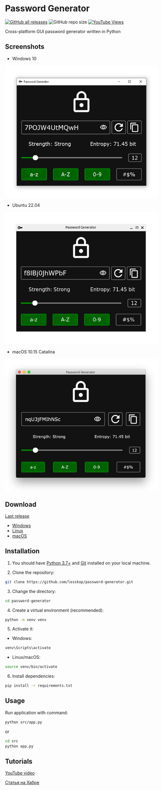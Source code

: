 # Password Generator

[![GitHub all releases](https://img.shields.io/github/downloads/lesskop/password-generator/total)](#download)
![GitHub repo size](https://img.shields.io/github/repo-size/lesskop/password-generator)
[![YouTube Views](https://img.shields.io/youtube/views/WHSqprSMjnQ?style=social)](https://www.youtube.com/watch?v=WHSqprSMjnQ)

Cross-platform GUI password generator written in Python

## Screenshots

- Windows 10

![Windows](screenshots/windows.png)

- Ubuntu 22.04

![Ubuntu](screenshots/ubuntu.png)

- macOS 10.15 Catalina

![macOS](screenshots/macos.png)

## Download

[Last release](https://github.com/lesskop/password-generator/releases/tag/v1.0)

- [Windows](https://github.com/lesskop/password-generator/releases/download/v1.0/password-generator-v1.0-win64.zip)
- [Linux](https://github.com/lesskop/password-generator/releases/download/v1.0/password-generator-v1.0-linux64.tar.gz)
- [macOS](https://github.com/lesskop/password-generator/releases/download/v1.0/password-generator-v1.0-macos.tar.gz)

## Installation

1. You should have [Python 3.7+](https://www.python.org/downloads/) and [Git](https://git-scm.com/downloads) installed on your local machine.

2. Clone the repository:

```bash
git clone https://github.com/lesskop/password-generator.git
```

3. Change the directory:

```bash
cd password-generator
```

4. Create a virtual environment (recommended):

```bash
python -m venv venv
```

5. Activate it:

- Windows:

```bash
venv\Scripts\activate
```

- Linux/macOS:

```bash
source venv/bin/activate
```

6. Install dependencies:

```bash
pip install -r requirements.txt
```

## Usage

Run application with command:

```bash
python src/app.py
```

or

```bash
cd src
python app.py
```

## Tutorials

[YouTube video](https://youtu.be/WHSqprSMjnQ)

[Статья на Хабре](https://habr.com/p/689536)